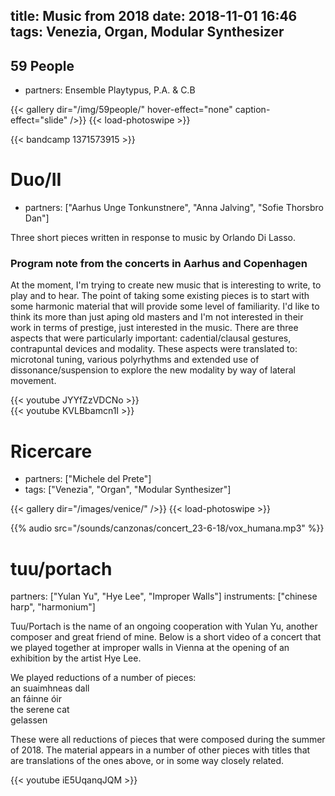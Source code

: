 title: Music from 2018
date: 2018-11-01 16:46
tags: Venezia, Organ, Modular Synthesizer
---

## 59 People

+ partners: Ensemble Playtypus, P.A. & C.B

{{< gallery dir="/img/59people/" hover-effect="none" caption-effect="slide" />}} {{< load-photoswipe >}}

{{< bandcamp 1371573915 >}}

# Duo/II

+ partners: ["Aarhus Unge Tonkunstnere", "Anna Jalving", "Sofie Thorsbro Dan"]

Three short pieces written in response to music by Orlando Di Lasso.

<h3>Program note from the concerts in Aarhus and Copenhagen</h3>

At the moment, I'm trying to create new music that is interesting to write, to play and to hear. The point of taking some existing pieces is to start with some harmonic material that will provide some level of familiarity. I'd like to think its more than just aping old masters and I'm not interested in their work in terms of prestige, just interested in the music. There are three aspects that were particularly important: cadential/clausal gestures, contrapuntal devices and modality. These aspects were translated to: microtonal tuning, various polyrhythms and extended use of dissonance/suspension to explore the new modality by way of lateral movement.

{{< youtube JYYfZzVDCNo >}}
<br>
{{< youtube KVLBbamcn1I >}}


# Ricercare

+ partners: ["Michele del Prete"]
+ tags: ["Venezia", "Organ", "Modular Synthesizer"]

{{< gallery dir="/images/venice/" />}} {{< load-photoswipe >}}

{{% audio src="/sounds/canzonas/concert_23-6-18/vox_humana.mp3" %}}


# tuu/portach

partners: ["Yulan Yu", "Hye Lee", "Improper Walls"]
instruments: ["chinese harp", "harmonium"]

Tuu/Portach is the name of an ongoing cooperation with Yulan Yu, another composer and great friend of mine.
Below is a short video of a concert that we played together at improper walls in Vienna at the opening of
an exhibition by the artist Hye Lee.

We played reductions of a number of pieces:<br>
an suaimhneas dall<br>
an fáinne óir<br>
the serene cat<br>
gelassen<br>

These were all reductions of pieces that were composed during the summer of 2018.
The material appears in a number of other pieces with titles that are translations
of the ones above, or in some way closely related. 

{{< youtube iE5UqanqJQM >}}
